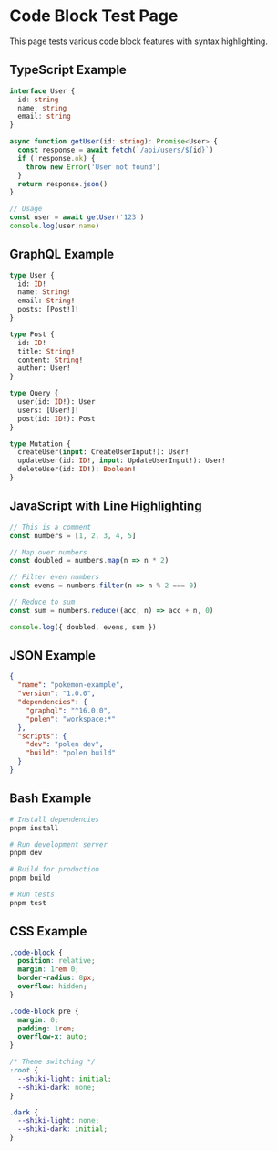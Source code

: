 # Code Block Test Page

This page tests various code block features with syntax highlighting.

## TypeScript Example

```typescript
interface User {
  id: string
  name: string
  email: string
}

async function getUser(id: string): Promise<User> {
  const response = await fetch(`/api/users/${id}`)
  if (!response.ok) {
    throw new Error('User not found')
  }
  return response.json()
}

// Usage
const user = await getUser('123')
console.log(user.name)
```

## GraphQL Example

```graphql
type User {
  id: ID!
  name: String!
  email: String!
  posts: [Post!]!
}

type Post {
  id: ID!
  title: String!
  content: String!
  author: User!
}

type Query {
  user(id: ID!): User
  users: [User!]!
  post(id: ID!): Post
}

type Mutation {
  createUser(input: CreateUserInput!): User!
  updateUser(id: ID!, input: UpdateUserInput!): User!
  deleteUser(id: ID!): Boolean!
}
```

## JavaScript with Line Highlighting

```javascript
// This is a comment
const numbers = [1, 2, 3, 4, 5]

// Map over numbers
const doubled = numbers.map(n => n * 2)

// Filter even numbers
const evens = numbers.filter(n => n % 2 === 0)

// Reduce to sum
const sum = numbers.reduce((acc, n) => acc + n, 0)

console.log({ doubled, evens, sum })
```

## JSON Example

```json
{
  "name": "pokemon-example",
  "version": "1.0.0",
  "dependencies": {
    "graphql": "^16.0.0",
    "polen": "workspace:*"
  },
  "scripts": {
    "dev": "polen dev",
    "build": "polen build"
  }
}
```

## Bash Example

```bash
# Install dependencies
pnpm install

# Run development server
pnpm dev

# Build for production
pnpm build

# Run tests
pnpm test
```

## CSS Example

```css
.code-block {
  position: relative;
  margin: 1rem 0;
  border-radius: 8px;
  overflow: hidden;
}

.code-block pre {
  margin: 0;
  padding: 1rem;
  overflow-x: auto;
}

/* Theme switching */
:root {
  --shiki-light: initial;
  --shiki-dark: none;
}

.dark {
  --shiki-light: none;
  --shiki-dark: initial;
}
```
